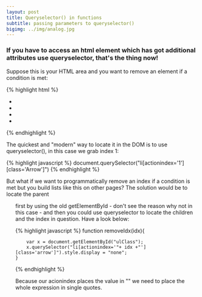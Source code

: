 ```yaml
---
layout: post
title: Queryselector() in functions
subtitle: passing parameters to queryselector()
bigimg: ../img/analog.jpg
---
```


### If you have to access an html element which has got additional attributes use queryselector, that's the thing now!

Suppose this is your HTML area and you want to remove an element if a condition is met:

{% highlight html %}
<ul class="ulClass">
  <li class="arrow" actionindex="0"></li>
  <li class="arrow" actionindex="1"></li>
  <li class="arrow" actionindex="2"></li>
  <li class="arrow" actionindex="3"></li>  
</ul> 
{% endhighlight %} 

The quickest and "modern" way to locate it in the DOM is to use queryselector(), in this case we grab index 1:

{% highlight javascript %}
document.querySelector("li[actionindex='1'][class='Arrow']")
{% endhighlight %} 

But what if we want to programmatically remove an index if a condition is met but you build lists like this on other pages? 
The solution would be to locate the parent <ul> first by using the old getElementById - don't see the reason why not in this case - and then you
could use queryselector to locate the children and the index in question. Have a look below:

{% highlight javascript %}
function removeIdx(idx){	
	
		var x = document.getElementById("ulClass");
		x.querySelector("li[actionindex='"+ idx +"'][class='arrow']").style.display = "none";
	}		
{% endhighlight %} 

Because our acionindex places the value in "" we need to place the whole expression in single quotes.

